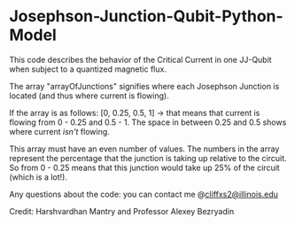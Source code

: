 # Josephson-Junction-Qubit-Python-Model

This code describes the behavior of the Critical Current in one JJ-Qubit when subject to a quantized magnetic flux.

The array "arrayOfJunctions" signifies where each Josephson Junction is located (and thus where current is flowing). 

If the array is as follows: [0, 0.25, 0.5, 1] -> that means that current is flowing from 0 - 0.25 and 0.5 - 1. The space in between 0.25 and 0.5 shows where current _isn't_ flowing. 

This array must have an even number of values. The numbers in the array represent the percentage that the junction is taking up relative to the circuit. So from 0 - 0.25 means that this junction would take up 25% of the circuit (which is a lot!). 

Any questions about the code: you can contact me @cliffxs2@illinois.edu

Credit: Harshvardhan Mantry and Professor Alexey Bezryadin
